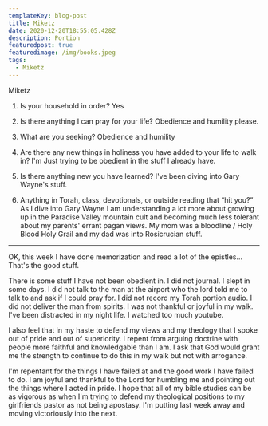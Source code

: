 ```yaml
---
templateKey: blog-post
title: Miketz
date: 2020-12-20T18:55:05.428Z
description: Portion
featuredpost: true
featuredimage: /img/books.jpeg
tags:
  - Miketz
---
```


Miketz

1. Is your household in order?
   Yes

2. Is there anything I can pray for your life?
   Obedience and humility please.

3. What are you seeking?
   Obedience and humility

4. Are there any new things in holiness you have added to your life to walk in?
   I'm Just trying to be obedient in the stuff I already have.

5. Is there anything new you have learned?
   I've been diving into Gary Wayne's stuff.

6. Anything in Torah, class, devotionals, or outside reading that “hit you?”
   As I dive into Gary Wayne I am understanding a lot more about growing up in the Paradise Valley mountain cult and becoming much less tolerant about my parents' errant pagan views. My mom was a bloodline / Holy Blood Holy Grail and my dad was into Rosicrucian stuff.

---

OK, this week I have done memorization and read a lot of the epistles... That's the good stuff.

There is some stuff I have not been obedient in. I did not journal. I slept in some days. I did not talk to the man at the airport who the lord told me to talk to and ask if I could pray for. I did not record my Torah portion audio. I did not deliver the man from spirits. I was not thankful or joyful in my walk. I've been distracted in my night life. I watched too much youtube.

I also feel that in my haste to defend my views and my theology that I spoke out of pride and out of superiority. I repent from arguing doctrine with people more faithful and knowledgable than I am. I ask that God would grant me the strength to continue to do this in my walk but not with arrogance.

I'm repentant for the things I have failed at and the good work I have failed to do. I am joyful and thankful to the Lord for humbling me and pointing out the things where I acted in pride. I hope that all of my bible studies can be as vigorous as when I'm trying to defend my theological positions to my girlfriends pastor as not being apostasy. I'm putting last week away and moving victoriously into the next.
